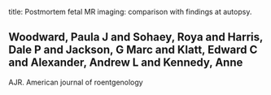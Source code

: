 title: Postmortem fetal MR imaging: comparison with findings at autopsy.

## Woodward, Paula J and Sohaey, Roya and Harris, Dale P and Jackson, G Marc and Klatt, Edward C and Alexander, Andrew L and Kennedy, Anne
AJR. American journal of roentgenology

